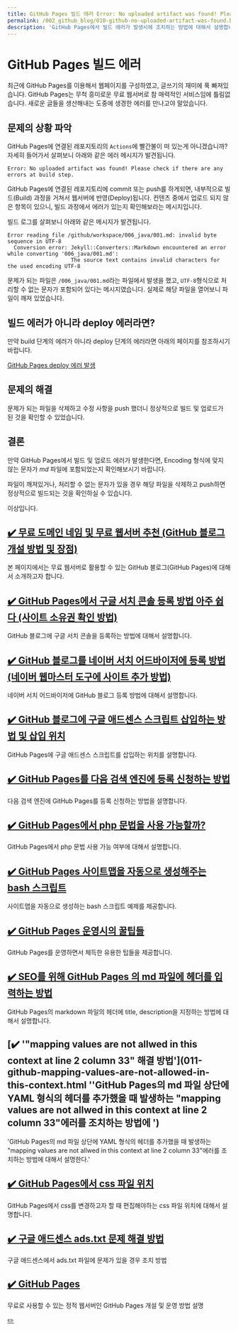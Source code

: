 ```yaml
---
title: GitHub Pages 빌드 에러 Error: No uploaded artifact was found! Please check if there are any errors at build step.
permalink: /002_github_blog/010-github-no-uploaded-artifact-was-found.html
description: 'GitHub Pages에서 빌드 에러가 발생시에 조치하는 방법에 대해서 설명합니다.'
---
```



GitHub Pages 빌드 에러
===


최근에 GitHub Pages를 이용해서 웹페이지를 구성하였고, 
글쓰기의 재미에 푹 빠져있습니다. 
GitHub Pages는 무척 흥미로운 무료 웹서버로 참 매력적인 서비스임에 틀림없습니다. 
새로운 글들을 생산해내는 도중에 생경한 에러를 만나고야 말았습니다.


문제의 상황 파악
---


GitHub Pages에 연결된 레포지토리의 <code>Actions</code>에 빨간불이 떠 있는게 아니겠습니까? 자세히 들어가서 살펴보니 아래와 같은 에러 메시지가 발견됩니다.


```
Error: No uploaded artifact was found! Please check if there are any errors at build step.
```


GitHub Pages에 연결된 레포지토리에 commit 또는 push를 하게되면, 
내부적으로 빌드(Build) 과정을 거쳐서 웹서버에 반영(Deploy)됩니다. 
컨텐츠 중에서 업로드 되지 않은 항목이 있으니, 
빌드 과정에서 에러가 있는지 확인해보라는 메시지입니다.


빌드 로그를 살펴보니 아래와 같은 메시지가 발견됩니다.


```
Error reading file /github/workspace/006_java/001.md: invalid byte sequence in UTF-8 
  Conversion error: Jekyll::Converters::Markdown encountered an error while converting '006_java/001.md':
                    The source text contains invalid characters for the used encoding UTF-8
```


문제가 되는 파일은 <code>/006\_java/001.md</code>라는 파일에서 발생을 했고, 
<code>UTF-8</code>형식으로 처리할 수 없는 문자가 포함되어 있다는 메시지였습니다. 
실제로 해당 파일을 열어보니 파일이 깨져 있었습니다.


빌드 에러가 아니라 deploy 에러라면?
---


만약 build 단계의 에러가 아니라 deploy 단계의 에러라면 
아래의 페이지를 참조하시기 바랍니다. 


[GitHub Pages deploy 에러 발생](013-github-pages-deploy-error-400-502.html)


문제의 해결
---


문제가 되는 파일을 삭제하고 수정 사항을 push 했더니 
정상적으로 빌드 및 업로드가 된 것을 확인할 수 있었습니다.


결론
---


만약 GitHub Pages에서 빌드 및 업로드 에러가 발생한다면, 
Encoding 형식에 맞지 않는 문자가 *md* 파일에 포함되었는지 확인해보시기 바랍니다.   


파일이 깨져있거나, 처리할 수 없는 문자가 있을 경우 해당 파일을 삭제하고 push하면 정상적으로 빌드되는 것을 확인하실 수 있습니다.


이상입니다. 




[✔️  무료 도메인 네임 및 무료 웹서버 추천 (GitHub 블로그 개설 방법 및 장점)](001_advantage_of_github_blog.html '본 페이지에서는 무료 웹서버로 활용할 수 있는 GitHub 블로그(GitHub Pages)에 대해서 ')
---


본 페이지에서는 무료 웹서버로 활용할 수 있는 GitHub 블로그(GitHub Pages)에 대해서 소개하고자 합니다.


[✔️  GitHub Pages에서 구글 서치 콘솔 등록 방법 아주 쉽다 (사이트 소유권 확인 방법)](002_google_search_console_apply.html 'GitHub 블로그에 구글 서치 콘솔을 등록하는 방법에 ')
---


GitHub 블로그에 구글 서치 콘솔을 등록하는 방법에 대해서 설명합니다.


[✔️  GitHub 블로그를 네이버 서치 어드바이저에 등록 방법 (네이버 웹마스터 도구에 사이트 추가 방법) ](003_naver_search_advisor.html '네이버 서치 어드바이저에 GitHub 블로그 등록 방법에 ')
---


네이버 서치 어드바이저에 GitHub 블로그 등록 방법에 대해서 설명합니다.


[✔️  GitHub 블로그에 구글 애드센스 스크립트 삽입하는 방법 및 삽입 위치](004_google_adsense_github_pages.html 'GitHub Pages에 구글 애드센스 스크립트를 삽입하는 ')
---


GitHub Pages에 구글 애드센스 스크립트를 삽입하는 위치를 설명합니다.


[✔️  GitHub Pages를 다음 검색 엔진에 등록 신청하는 방법](005_add_to_daum_search_engine.html '다음 검색 엔진에 GitHub Pages를 등록 신청하는 ')
---


다음 검색 엔진에 GitHub Pages를 등록 신청하는 방법을 설명합니다.


[✔️  GitHub Pages에서 php 문법을 사용 가능할까?](006.html 'GitHub Pages에서 php 문법 사용 가능 여부에 대')
---


GitHub Pages에서 php 문법 사용 가능 여부에 대해서 설명합니다. 


[✔️  GitHub Pages 사이트맵을 자동으로 생성해주는 bash 스크립트](007.html '사이트맵을 자동으로 생성하는 bash 스크립트 ')
---


사이트맵을 자동으로 생성하는 bash 스크립트 예제를 제공합니다.


[✔️  GitHub Pages 운영시의 꿀팁들](008.html 'GitHub Pages를 운영하면서 체득한 유용한 ')
---


GitHub Pages를 운영하면서 체득한 유용한 팁들을 제공합니다.


[✔️  SEO를 위해 GitHub Pages 의 md 파일에 헤더를 입력하는 방법](009.html 'GitHub Pages의 markdown 파일의 헤더에 title, description을 지정하는 방법에 ')
---


GitHub Pages의 markdown 파일의 헤더에 title, description을 지정하는 방법에 대해서 설명합니다.


[✔️  '\"mapping values are not allwed in this context at line 2 column 33\" 해결 방법'](011-github-mapping-values-are-not-allowed-in-this-context.html ''GitHub Pages의 md 파일 상단에 YAML 형식의 헤더를 추가했을 때 발생하는 \"mapping values are not allwed in this context at line 2 column 33\"에러를 조치하는 방법에 ')
---


'GitHub Pages의 md 파일 상단에 YAML 형식의 헤더를 추가했을 때 발생하는 \"mapping values are not allwed in this context at line 2 column 33\"에러를 조치하는 방법에 대해서 설명한다.'


[✔️  GitHub Pages에서 css 파일 위치](012-github-pages-css-file-path.html 'GitHub Pages에서 css를 변경하고자 할 때 편집해야하는 css 파일 위치에 ')
---


GitHub Pages에서 css를 변경하고자 할 때 편집해야하는 css 파일 위치에 대해서 설명합니다.


[✔️  구글 애드센스 ads.txt 문제 해결 방법](014-google-adsense-ads-txt-warning.html '구글 애드센스에서 ads.txt 파일에 문제가 있')
---


구글 애드센스에서 ads.txt 파일에 문제가 있을 경우 조치 방법


[✔️  GitHub Pages](index.html '무료로 사용할 수 있는 정적 웹서버인 GitHub Pages 개설 ')
---


무료로 사용할 수 있는 정적 웹서버인 GitHub Pages 개설 및 운영 방법 설명


[✏️ ](https://www.github.com/boyinblue/boyinblue.github.io/edit/main/002_github_blog/010-github-no-uploaded-artifact-was-found.md '수정하기')

